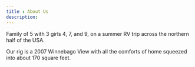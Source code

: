 ```yaml
---
title : About Us
description:
---
```

Family of 5 with 3 girls 4, 7, and 9, on a summer RV trip across the northern half of the USA.

Our rig is a 2007 Winnebago View with all the comforts of home squeezed into about 170 square feet.
